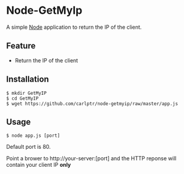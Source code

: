 # Node-GetMyIp
A simple [Node](http://nodejs.org) application to return the IP of the client.

## Feature

- Return the IP of the client

## Installation

	$ mkdir GetMyIP
	$ cd GetMyIP
	$ wget https://github.com/carlptr/node-getmyip/raw/master/app.js

## Usage

	$ node app.js [port]

Default port is 80.

Point a brower to http://your-server:[port] and the HTTP reponse will contain your client IP __only__
